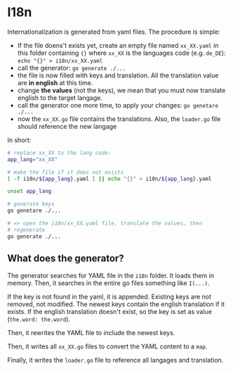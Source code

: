 # I18n

Internationalization is generated from yaml files. The procedure is simple:

- If the file doens't exists yet, create an empty file named `xx_XX.yaml` in this folder containing `{}` where `xx_XX` is the languages code (e.g. `de_DE`): `echo "{}" > i18n/xx_XX.yaml`
- call the generator: `go generate ./...`
- the file is now filled with keys and translation. All the translation value are **in english** at this time.
- change **the values** (not the keys), we mean that you must now translate english to the target langage.
- call the generator one more time, to apply your changes: `go genetare ./...`
- now the `xx_XX.go` file contains the translations. Also, the `loader.go` file should reference the new langage


In short:

```bash
# replace xx_XX to the lang code:
app_lang="xx_XX"

# make the file if it does not exists
[ -f i18n/${app_lang}.yaml ] || echo "{}" > i18n/${app_lang}.yaml

unset app_lang

# generate keys
go genetare ./...

# => open the i18n/xx_XX.yaml file, translate the values, then
# regenerate
go generate ./...
```


## What does the generator?

The generator searches for YAML file in the `i18n` folder. It loads them in memory. Then, it searches in the entire go files something like `I(...)`.

If the key is not found in the yaml, it is appended. Existing keys are not removed, not modified. The newest keys contain the english translation if it exists. If the english translation doesn't exist, so the key is set as value (`the.word: the.word`).

Then, it rewrites the YAML file to include the newest keys.

Then, it writes all `xx_XX.go` files to convert the YAML content to a `map`.

Finally, it writes the `loader.go` file to reference all langages and translation.
